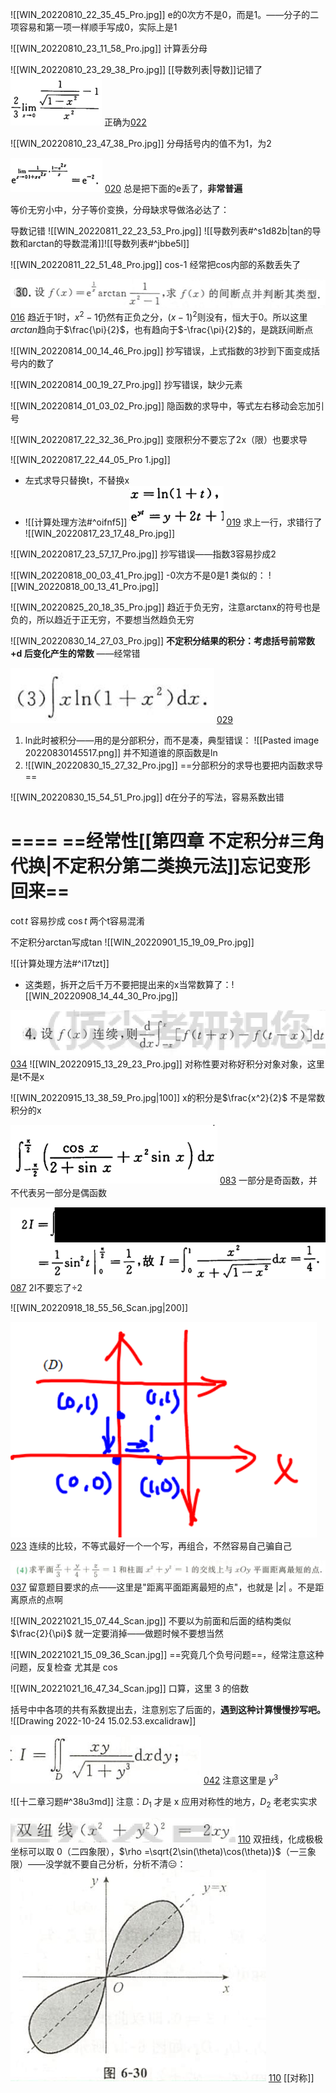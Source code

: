 ![[WIN_20220810_22_35_45_Pro.jpg]]
e的0次方不是0，而是1。——分子的二项容易和第一项一样顺手写成0，实际上是1

![[WIN_20220810_23_11_58_Pro.jpg]]
计算丢分母

![[WIN_20220810_23_29_38_Pro.jpg]]
[[导数列表|导数]]记错了
![](Attachment/20220810233641.png)
正确为[022](bookxnotepro://opennote/?nb={512382f5-a3a5-4617-b335-e716d4b5f10c}&book=b58fa85d19ce1d4b81c4b85dda1d104f&page=21&x=220&y=629&id=41&uuid=043dfb3fe0f8bf7a68794a1d42b6a691)

![[WIN_20220810_23_47_38_Pro.jpg]]
分母括号内的值不为1，为2

![](Attachment/20220810234941.png)
	[020](bookxnotepro://opennote/?nb={512382f5-a3a5-4617-b335-e716d4b5f10c}&book=b58fa85d19ce1d4b81c4b85dda1d104f&page=19&x=372&y=461&id=33&uuid=67badf91f2db9cf78bb61b2ffb3d3f04)
	总是把下面的e丢了，**非常普遍**

等价无穷小中，分子等价变换，分母缺求导做洛必达了：

导数记错
![[WIN_20220811_22_23_53_Pro.jpg]]
![[导数列表#^s1d82b|tan的导数和arctan的导数混淆]]![[导数列表#^jbbe5l]]

![[WIN_20220811_22_51_48_Pro.jpg]]
cos-1 经常把cos内部的系数丢失了

![](Attachment/20220812014213.png)
	[016](bookxnotepro://opennote/?nb={512382f5-a3a5-4617-b335-e716d4b5f10c}&book=7c79fd0abca65e43b34474f815f9e7ce&page=15&x=193&y=412&id=65&uuid=957c5ee6086e8233fe4f25a5e573daee)
	趋近于1时，$x^2-1$仍然有正负之分，$(x-1)^2$则没有，恒大于0。所以这里$arctan$趋向于$\frac{\pi}{2}$，也有趋向于$-\frac{\pi}{2}$的，是跳跃间断点

![[WIN_20220814_00_14_46_Pro.jpg]]
抄写错误，上式指数的3抄到下面变成括号内的数了

![[WIN_20220814_00_19_27_Pro.jpg]]
抄写错误，缺少元素

![[WIN_20220814_01_03_02_Pro.jpg]]
隐函数的求导中，等式左右移动会忘加引号

![[WIN_20220817_22_32_36_Pro.jpg]]
变限积分不要忘了2x（限）也要求导

![[WIN_20220817_22_44_05_Pro 1.jpg]]
- 左式求导只替换t，不替换x
- ![[计算处理方法#^oifnf5]]
![](Attachment/20220817231701.png)
	[019](bookxnotepro://opennote/?nb={512382f5-a3a5-4617-b335-e716d4b5f10c}&book=7c79fd0abca65e43b34474f815f9e7ce&page=18&x=181&y=160&id=82&uuid=01a244adceaf587a5c828fcdd7bc2a11)
	求上一行，求错行了
	![[WIN_20220817_23_17_48_Pro.jpg]]

![[WIN_20220817_23_57_17_Pro.jpg]]
抄写错误——指数3容易抄成2

![[WIN_20220818_00_03_41_Pro.jpg]]
-0次方不是0是1
类似的：
![[WIN_20220818_00_13_41_Pro.jpg]]

![[WIN_20220825_20_18_35_Pro.jpg]]
趋近于负无穷，注意arctanx的符号也是负的，所以趋近于正无穷，不要想当然趋负无穷

![[WIN_20220830_14_27_03_Pro.jpg]]
**不定积分结果的积分：考虑括号前常数+d 后变化产生的常数** ——经常错

![](Attachment/20220830145030.png)
	[029](bookxnotepro://opennote/?nb={512382f5-a3a5-4617-b335-e716d4b5f10c}&book=7c79fd0abca65e43b34474f815f9e7ce&page=28&x=96&y=233&id=156&uuid=047b9a90cfd817dbca061677fc5b6b54)
1. ln此时被积分——用的是分部积分，而不是凑，典型错误：
	![[Pasted image 20220830145517.png]]
	并不知道谁的原函数是ln
2. ![[WIN_20220830_15_27_32_Pro.jpg]]
	==分部积分的求导也要把内函数求导==

![[WIN_20220830_15_54_51_Pro.jpg]]
d在分子的写法，容易系数出错

====
==**经常性[[第四章 不定积分#三角代换|不定积分第二类换元法]]忘记变形回来**==
====

$\cot t$ 容易抄成 $\cos t$ 两个t容易混淆

不定积分arctan写成tan
![[WIN_20220901_15_19_09_Pro.jpg]]


![[计算处理方法#^i17tzt]]
- 这类题，拆开之后千万不要把提出来的x当常数算了：![[WIN_20220908_14_44_30_Pro.jpg]]


![](Attachment/20220915132852.png)
	[034](bookxnotepro://opennote/?nb={512382f5-a3a5-4617-b335-e716d4b5f10c}&book=7c79fd0abca65e43b34474f815f9e7ce&page=33&x=157&y=325&id=442&uuid=77b132363b480338636fba5fd52f6c7f)
	![[WIN_20220915_13_29_23_Pro.jpg]]
	对称性要对称好积分对象对象，这里是t不是x

![[WIN_20220915_13_38_59_Pro.jpg|100]]
x的积分是$\frac{x^2}{2}$ 不是常数积分的x


![](Attachment/20220915202721.png)
	[083](bookxnotepro://opennote/?nb={512382f5-a3a5-4617-b335-e716d4b5f10c}&book=b58fa85d19ce1d4b81c4b85dda1d104f&page=82&x=132&y=498&id=453&uuid=74e32e88c8265d19e7a0f7ee8afdad1e)
	一部分是奇函数，并不代表另一部分是偶函数

![](Attachment/20220916220243.png)
	[087](bookxnotepro://opennote/?nb={512382f5-a3a5-4617-b335-e716d4b5f10c}&book=b58fa85d19ce1d4b81c4b85dda1d104f&page=86&x=165&y=422&id=485&uuid=fe19be9dd2a7a6c541db3ba3cdc3ae51)
	2I不要忘了÷2

![[WIN_20220918_18_55_56_Scan.jpg|200]]

![](Attachment/20221003150656.png)
	[023](bookxnotepro://opennote/?nb={eaae9369-1988-4e39-8c00-ce441fc1deb4}&book=0da33fe4293e40420460104f8af59907&page=22&x=517&y=151&id=16992&uuid=215f38d1ca59d255833f253ac93b41fc)
	连续的比较，不等式最好一个一个写，再组合，不然容易自己骗自己

![](Attachment/20221007220117.png)
	[037](bookxnotepro://opennote/?nb={4b0b849c-f284-459f-9b9c-e14b0ecf8ba2}&book=4f1972a39d8f1176257957a09d832b75&page=36&x=248&y=179&id=49&uuid=b695fab3fbcd481f3dd47c866e4da6d8)
	留意题目要求的点——这里是"距离平面距离最短的点"，也就是 $|z|$ 。不是距离原点的点啊

![[WIN_20221021_15_07_44_Scan.jpg]]
不要以为前面和后面的结构类似 $\frac{2}{\pi}$ 就一定要消掉——做题时候不要想当然

![[WIN_20221021_15_09_36_Scan.jpg]]
==究竟几个负号问题==，经常注意这种问题，反复检查
尤其是 cos

![[WIN_20221021_16_47_34_Scan.jpg]]
口算，这里 3 的倍数

括号中中各项的共有系数提出去，注意别忘了后面的，**遇到这种计算慢慢抄写吧。**
![[Drawing 2022-10-24 15.02.53.excalidraw]]

![](Attachment/20221025213142.png)
	[042](bookxnotepro://opennote/?nb={4b0b849c-f284-459f-9b9c-e14b0ecf8ba2}&book=4f1972a39d8f1176257957a09d832b75&page=41&x=359&y=183&id=106&uuid=39f4e2ac27a46624237a738ec87cce13)
	注意这里是 $y^3$

![[十二章习题#^38u3md]]
注意：$D_1$ 才是 x 应用对称性的地方，$D_2$ 老老实实求

![](Attachment/20221026212338.png)
	[110](bookxnotepro://opennote/?nb={4b0b849c-f284-459f-9b9c-e14b0ecf8ba2}&book=4db326750425a2eac028b50acbc37456&page=109&x=161&y=270&id=119&uuid=8ce0a06dae848deac1a4ebd1deb1f94e)
	双扭线，化成极极坐标可以取 0（二四象限），$\rho =\sqrt{2\sin(\theta)\cos(\theta)}$（一三象限）——没学就不要自己分析，分析不清😑：
![](Attachment/20221026212322.png)
	[110](bookxnotepro://opennote/?nb={4b0b849c-f284-459f-9b9c-e14b0ecf8ba2}&book=4db326750425a2eac028b50acbc37456&page=109&x=355&y=405&id=118&uuid=eaccabbc71c5019ce2377f838f19b63f)
	[[对称]]
